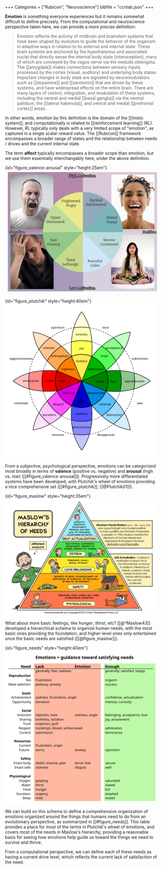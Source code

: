 +++
Categories = ["Rubicon", "Neuroscience"]
bibfile = "ccnlab.json"
+++

**Emotion** is something everyone experiences but it remains somewhat difficult to define precisely. From the computational and neuroscience perspective taken here, we can provide a more precise definition:

> Emotion reflects the activity of midbrain and brainstem systems that have been shaped by evolution to guide the behavior of the organism in adaptive ways in relation to its external and internal state. These brain systems are anchored by the hypothalamus and associated nuclei that directly sense the internal body state (interoception), many of which are conveyed by the vagus nerve via the medulla oblongota. The [[amygdala]] makes connections between sensory inputs processed by the cortex (visual, auditory) and underlying body states. Important changes in body state are signalled by neuromodulators such as [[dopamine]] and [[serotonin]] that are driven by these systems, and have widespread effects on the entire brain. There are many layers of control, integration, and modulation of these systems, including the ventral and medial [[basal ganglia]] via the ventral pallidum, the [[lateral habenula]], and ventral and medial [[prefrontal cortex]] areas.

In other words, emotion by this definition is the domain of the [[limbic system]], and computationally is related to [[reinforcement learning]] (RL). However, RL typically only deals with a very limited scope of "emotion", as captured in a single scalar reward value. The [[Rubicon]] framework encompasses a broader range of states and the relationship between needs / drives and the current internal state.

The term **affect** typically encompasses a broader scope than emotion, but we use them essentially interchangably here, under the above definition.

{id="figure_valence-arousal" style="height:25em"}
![Valence (positive vs. negative) vs. arousal (high vs. low activation) in the 2D _circumplex_ model of emotion.](media/fig_emotion_valence_arousal.png)

{id="figure_plutchik" style="height:40em"}
![Plutchik's (2001) wheel of emotions, with arousal (intensity) represented as distance from the center along any of 8 different categories of opponent emotions.](media/fig_emotion_plutchik.png)

From a subjective, psychological perspective, emotions can be categorized most broadly in terms of **valence** (positive vs. negative) and **arousal** (high vs. low) ([[#figure_valence-arousal]]). Progressively more differentiated systems have been developed, with Plutchik's wheel of emotions providing a nice comprehensive set ([[#figure_plutchik]]; [[@Plutchik01]]).

{id="figure_maslow" style="height:35em"}
![Maslow's hierarchy of needs, progressing from most essential to those that gain salience once the lower-level needs are satisfied.](media/fig_maslow_hierarchy_needs.png)

What about more basic feelings, like _hunger_, _thirst_, etc? [[@^Maslow43]] developed a hierarchical schema to organize human needs, with the most basic ones providing the foundation, and higher-level ones only entertained once the basic needs are satisfied ([[@figure_maslow]]).

{id="figure_needs" style="height:40em"}
![Emotional states as providing guidance toward satisfying needs. The list of needs is roughly in terms of overall necessity, with the most essential needs at the bottom, as in Maslow's hierarchy. We don't usually think of things like hunger and thirst as emotions, but according to this system, they play the same overall role, and share many neural substrates in common. Resources refers to any kind of material thing needed to survive in the current physical environment (money, tools, building materials, etc).](media/fig_emotion_needs.png)

We can build on this schema to define a comprehensive organization of emotions organized around the things that humans need to do from an evolutionary perspective, as summarized in [[#figure_needs]]. This table provides a place for most of the terms in Plutchik's wheel of emotions, and covers most of the needs in Maslow's hierarchy, providing a reasonable basis for seeing how emotions help guide us toward the things we need to survive and thrive.

From a computational perspective, we can define each of these needs as having a current drive level, which reflects the current lack of satisfaction of the need.

<!--- ## Universality of emotions -->
<!--- TODO: faces -->
